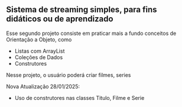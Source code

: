Sistema de streaming simples, para fins didáticos ou de aprendizado
-------------------------------------------------------------------------
Esse segundo projeto consiste em praticar mais a fundo conceitos de Orientação a Objeto, como
- Listas com ArrayList
- Coleções de Dados
- Construtores

Nesse projeto, o usuário poderá criar filmes, series

Nova Atualização 28/01/2025:
- Uso de construtores nas classes Titulo, Filme e Serie
